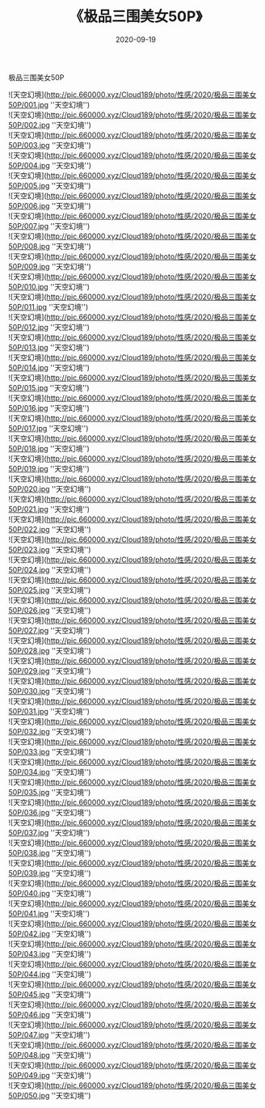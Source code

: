 ﻿---
layout: post
title:  《极品三围美女50P》
date:   2020-09-19
img: http://pic.660000.xyz/Cloud189/photo/性感/2020/极品三围美女50P/000.jpg
categories: [美女, 性感, 泳衣]
---

极品三围美女50P



![天空幻境](http://pic.660000.xyz/Cloud189/photo/性感/2020/极品三围美女50P/001.jpg ''天空幻境'') <br>
![天空幻境](http://pic.660000.xyz/Cloud189/photo/性感/2020/极品三围美女50P/002.jpg ''天空幻境'') <br>
![天空幻境](http://pic.660000.xyz/Cloud189/photo/性感/2020/极品三围美女50P/003.jpg ''天空幻境'') <br>
![天空幻境](http://pic.660000.xyz/Cloud189/photo/性感/2020/极品三围美女50P/004.jpg ''天空幻境'') <br>
![天空幻境](http://pic.660000.xyz/Cloud189/photo/性感/2020/极品三围美女50P/005.jpg ''天空幻境'') <br>
![天空幻境](http://pic.660000.xyz/Cloud189/photo/性感/2020/极品三围美女50P/006.jpg ''天空幻境'') <br>
![天空幻境](http://pic.660000.xyz/Cloud189/photo/性感/2020/极品三围美女50P/007.jpg ''天空幻境'') <br>
![天空幻境](http://pic.660000.xyz/Cloud189/photo/性感/2020/极品三围美女50P/008.jpg ''天空幻境'') <br>
![天空幻境](http://pic.660000.xyz/Cloud189/photo/性感/2020/极品三围美女50P/009.jpg ''天空幻境'') <br>
![天空幻境](http://pic.660000.xyz/Cloud189/photo/性感/2020/极品三围美女50P/010.jpg ''天空幻境'') <br>
![天空幻境](http://pic.660000.xyz/Cloud189/photo/性感/2020/极品三围美女50P/011.jpg ''天空幻境'') <br>
![天空幻境](http://pic.660000.xyz/Cloud189/photo/性感/2020/极品三围美女50P/012.jpg ''天空幻境'') <br>
![天空幻境](http://pic.660000.xyz/Cloud189/photo/性感/2020/极品三围美女50P/013.jpg ''天空幻境'') <br>
![天空幻境](http://pic.660000.xyz/Cloud189/photo/性感/2020/极品三围美女50P/014.jpg ''天空幻境'') <br>
![天空幻境](http://pic.660000.xyz/Cloud189/photo/性感/2020/极品三围美女50P/015.jpg ''天空幻境'') <br>
![天空幻境](http://pic.660000.xyz/Cloud189/photo/性感/2020/极品三围美女50P/016.jpg ''天空幻境'') <br>
![天空幻境](http://pic.660000.xyz/Cloud189/photo/性感/2020/极品三围美女50P/017.jpg ''天空幻境'') <br>
![天空幻境](http://pic.660000.xyz/Cloud189/photo/性感/2020/极品三围美女50P/018.jpg ''天空幻境'') <br>
![天空幻境](http://pic.660000.xyz/Cloud189/photo/性感/2020/极品三围美女50P/019.jpg ''天空幻境'') <br>
![天空幻境](http://pic.660000.xyz/Cloud189/photo/性感/2020/极品三围美女50P/020.jpg ''天空幻境'') <br>
![天空幻境](http://pic.660000.xyz/Cloud189/photo/性感/2020/极品三围美女50P/021.jpg ''天空幻境'') <br>
![天空幻境](http://pic.660000.xyz/Cloud189/photo/性感/2020/极品三围美女50P/022.jpg ''天空幻境'') <br>
![天空幻境](http://pic.660000.xyz/Cloud189/photo/性感/2020/极品三围美女50P/023.jpg ''天空幻境'') <br>
![天空幻境](http://pic.660000.xyz/Cloud189/photo/性感/2020/极品三围美女50P/024.jpg ''天空幻境'') <br>
![天空幻境](http://pic.660000.xyz/Cloud189/photo/性感/2020/极品三围美女50P/025.jpg ''天空幻境'') <br>
![天空幻境](http://pic.660000.xyz/Cloud189/photo/性感/2020/极品三围美女50P/026.jpg ''天空幻境'') <br>
![天空幻境](http://pic.660000.xyz/Cloud189/photo/性感/2020/极品三围美女50P/027.jpg ''天空幻境'') <br>
![天空幻境](http://pic.660000.xyz/Cloud189/photo/性感/2020/极品三围美女50P/028.jpg ''天空幻境'') <br>
![天空幻境](http://pic.660000.xyz/Cloud189/photo/性感/2020/极品三围美女50P/029.jpg ''天空幻境'') <br>
![天空幻境](http://pic.660000.xyz/Cloud189/photo/性感/2020/极品三围美女50P/030.jpg ''天空幻境'') <br>
![天空幻境](http://pic.660000.xyz/Cloud189/photo/性感/2020/极品三围美女50P/031.jpg ''天空幻境'') <br>
![天空幻境](http://pic.660000.xyz/Cloud189/photo/性感/2020/极品三围美女50P/032.jpg ''天空幻境'') <br>
![天空幻境](http://pic.660000.xyz/Cloud189/photo/性感/2020/极品三围美女50P/033.jpg ''天空幻境'') <br>
![天空幻境](http://pic.660000.xyz/Cloud189/photo/性感/2020/极品三围美女50P/034.jpg ''天空幻境'') <br>
![天空幻境](http://pic.660000.xyz/Cloud189/photo/性感/2020/极品三围美女50P/035.jpg ''天空幻境'') <br>
![天空幻境](http://pic.660000.xyz/Cloud189/photo/性感/2020/极品三围美女50P/036.jpg ''天空幻境'') <br>
![天空幻境](http://pic.660000.xyz/Cloud189/photo/性感/2020/极品三围美女50P/037.jpg ''天空幻境'') <br>
![天空幻境](http://pic.660000.xyz/Cloud189/photo/性感/2020/极品三围美女50P/038.jpg ''天空幻境'') <br>
![天空幻境](http://pic.660000.xyz/Cloud189/photo/性感/2020/极品三围美女50P/039.jpg ''天空幻境'') <br>
![天空幻境](http://pic.660000.xyz/Cloud189/photo/性感/2020/极品三围美女50P/040.jpg ''天空幻境'') <br>
![天空幻境](http://pic.660000.xyz/Cloud189/photo/性感/2020/极品三围美女50P/041.jpg ''天空幻境'') <br>
![天空幻境](http://pic.660000.xyz/Cloud189/photo/性感/2020/极品三围美女50P/042.jpg ''天空幻境'') <br>
![天空幻境](http://pic.660000.xyz/Cloud189/photo/性感/2020/极品三围美女50P/043.jpg ''天空幻境'') <br>
![天空幻境](http://pic.660000.xyz/Cloud189/photo/性感/2020/极品三围美女50P/044.jpg ''天空幻境'') <br>
![天空幻境](http://pic.660000.xyz/Cloud189/photo/性感/2020/极品三围美女50P/045.jpg ''天空幻境'') <br>
![天空幻境](http://pic.660000.xyz/Cloud189/photo/性感/2020/极品三围美女50P/046.jpg ''天空幻境'') <br>
![天空幻境](http://pic.660000.xyz/Cloud189/photo/性感/2020/极品三围美女50P/047.jpg ''天空幻境'') <br>
![天空幻境](http://pic.660000.xyz/Cloud189/photo/性感/2020/极品三围美女50P/048.jpg ''天空幻境'') <br>
![天空幻境](http://pic.660000.xyz/Cloud189/photo/性感/2020/极品三围美女50P/049.jpg ''天空幻境'') <br>
![天空幻境](http://pic.660000.xyz/Cloud189/photo/性感/2020/极品三围美女50P/050.jpg ''天空幻境'') <br>